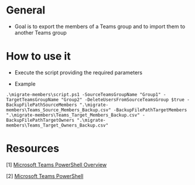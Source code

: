 # General

- Goal is to export the members of a Teams group and to import them to another Teams group

# How to use it

- Execute the script providing the required parameters

- Example

`.\migrate-members\script.ps1 -SourceTeamsGroupName "Group1" -TargetTeamsGroupName "Group2" -DeleteUsersFromSourceTeamsGroup $true -BackupFilePathSourceMembers ".\migrate-members\Teams_Source_Members_Backup.csv" -BackupFilePathTargetMembers ".\migrate-members\Teams_Target_Members_Backup.csv" -BackupFilePathTargetOwners ".\migrate-members\Teams_Target_Owners_Backup.csv"`


# Resources

[1] [Microsoft Teams PowerShell Overview](https://docs.microsoft.com/en-us/microsoftteams/teams-powershell-overview)

[2] [Microsoft Teams PowerShell](https://docs.microsoft.com/en-us/powershell/module/teams/?view=teams-ps)